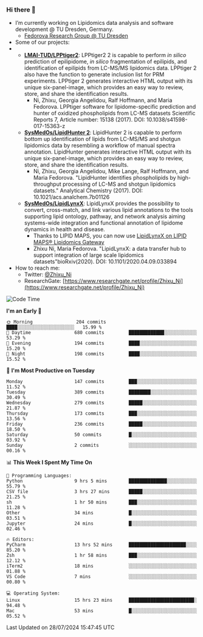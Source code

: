### Hi there 👋

- I’m currently working on Lipidomics data analysis and software development @ TU Dresden, Germany.
  + [Fedorova Research Group @ TU Dresden](https://tu-dresden.de/med/mf/zml/forschungsgruppen/fedorova/mitarbeiter-innen-der-fedorova-gruppe)
- Some of our projects:
- + **[LMAI-TUD/LPPtiger2](https://github.com/LMAI-TUD/lpptiger2)**: LPPtiger2 2 is capable to perform *in silico* prediction of epilipidome, *in silico* fragmentation of epilipids, and identification of epilipids from LC-MS/MS lipidomics data. LPPtiger 2 also have the function to generate inclusion list for PRM experiments. LPPtiger 2 generates interactive HTML output with its unique six-panel-image, which provides an easy way to review, store, and share the identification results. 
    * Ni, Zhixu, Georgia Angelidou, Ralf Hoffmann, and Maria Fedorova. LPPtiger software for lipidome-specific prediction and hunter of oxidized phospholipids from LC-MS datasets Scientific Reports 7, Article number: 15138 (2017). DOI: 10.1038/s41598-017-15363-z
  + **[SysMedOs/LipidHunter 2](https://github.com/SysMedOs/lipidhunter)**: LipidHunter 2 is capable to perform bottom up identification of lipids from LC-MS/MS and shotgun lipidomics data by resembling a workflow of manual spectra annotation. LipidHunter generates interactive HTML output with its unique six-panel-image, which provides an easy way to review, store, and share the identification results. 
    * Ni, Zhixu, Georgia Angelidou, Mike Lange, Ralf Hoffmann, and Maria Fedorova. "LipidHunter identifies phospholipids by high-throughput processing of LC-MS and shotgun lipidomics datasets." Analytical Chemistry (2017). DOI: 10.1021/acs.analchem.7b01126
  + **[SysMedOs/LipidLynxX](https://github.com/SysMedOs/LipidLynxX)**: LipidLynxX provides the possibility to convert, cross-match, and link various lipid annotations to the tools supporting lipid ontology, pathway, and network analysis aiming systems-wide integration and functional annotation of lipidome dynamics in health and disease.
    * Thanks to LIPID MAPS, you can now use [LipidLynxX on LIPID MAPS® Lipidomics Gateway](http://lipidmaps.org/lipidlynxx/)
    * Zhixu Ni, Maria Fedorova. "LipidLynxX: a data transfer hub to support integration of large scale lipidomics datasets"bioRxiv(2020). DOI: 10.1101/2020.04.09.033894
- How to reach me:
  + Twitter: [@Zhixu_Ni](https://twitter.com/Zhixu_Ni)
  + ResearchGate: [https://www.researchgate.net/profile/Zhixu_Ni](https://www.researchgate.net/profile/Zhixu_Ni)

<!--START_SECTION:waka-->
![Code Time](http://img.shields.io/badge/Code%20Time-2%2C151%20hrs%2018%20mins-blue)

**I'm an Early 🐤** 

```text
🌞 Morning                204 commits         ████░░░░░░░░░░░░░░░░░░░░░   15.99 % 
🌆 Daytime                680 commits         █████████████░░░░░░░░░░░░   53.29 % 
🌃 Evening                194 commits         ████░░░░░░░░░░░░░░░░░░░░░   15.20 % 
🌙 Night                  198 commits         ████░░░░░░░░░░░░░░░░░░░░░   15.52 % 
```
📅 **I'm Most Productive on Tuesday** 

```text
Monday                   147 commits         ███░░░░░░░░░░░░░░░░░░░░░░   11.52 % 
Tuesday                  389 commits         ████████░░░░░░░░░░░░░░░░░   30.49 % 
Wednesday                279 commits         █████░░░░░░░░░░░░░░░░░░░░   21.87 % 
Thursday                 173 commits         ███░░░░░░░░░░░░░░░░░░░░░░   13.56 % 
Friday                   236 commits         █████░░░░░░░░░░░░░░░░░░░░   18.50 % 
Saturday                 50 commits          █░░░░░░░░░░░░░░░░░░░░░░░░   03.92 % 
Sunday                   2 commits           ░░░░░░░░░░░░░░░░░░░░░░░░░   00.16 % 
```


📊 **This Week I Spent My Time On** 

```text
💬 Programming Languages: 
Python                   9 hrs 5 mins        ██████████████░░░░░░░░░░░   55.79 % 
CSV file                 3 hrs 27 mins       █████░░░░░░░░░░░░░░░░░░░░   21.25 % 
sh                       1 hr 50 mins        ███░░░░░░░░░░░░░░░░░░░░░░   11.28 % 
Other                    34 mins             █░░░░░░░░░░░░░░░░░░░░░░░░   03.51 % 
Jupyter                  24 mins             █░░░░░░░░░░░░░░░░░░░░░░░░   02.46 % 

🔥 Editors: 
PyCharm                  13 hrs 52 mins      █████████████████████░░░░   85.20 % 
Zsh                      1 hr 58 mins        ███░░░░░░░░░░░░░░░░░░░░░░   12.12 % 
iTerm2                   18 mins             ░░░░░░░░░░░░░░░░░░░░░░░░░   01.88 % 
VS Code                  7 mins              ░░░░░░░░░░░░░░░░░░░░░░░░░   00.80 % 

💻 Operating System: 
Linux                    15 hrs 23 mins      ████████████████████████░   94.48 % 
Mac                      53 mins             █░░░░░░░░░░░░░░░░░░░░░░░░   05.52 % 
```


 Last Updated on 28/07/2024 15:47:45 UTC
<!--END_SECTION:waka-->

